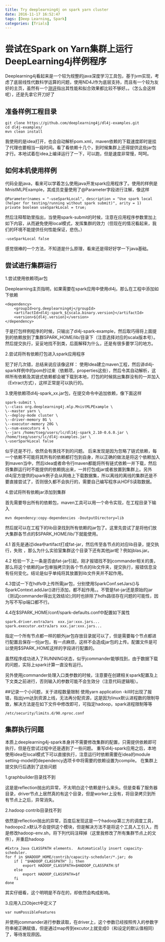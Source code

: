 ```yaml
---
title: Try deeplearning4j on spark yarn cluster
date: 2016-11-17 16:52:47
tags: [Deep Learning, Spark]
categories: [Trials]
---
```

# 尝试在Spark on Yarn集群上运行DeepLearning4j样例程序
Deeplearning4j看起来是一个较为规整的java深度学习工具包，基于jvm实现，考虑了底层线性代数科学运算的问题，使用ND4J作为底层支持，而且有一个较为友好的主页，虽然有一个[测评](https://spark-summit.org/2016/events/which-is-deeper-comparison-of-deep-learning-frameworks-on-spark/)指出其性能和拟合效果都比较不够好。。（怎么会这样呢），还是先拿它开刀好了
<!--more-->

## 准备样例工程目录

	git clone https://github.com/deeplearning4j/dl4j-examples.git
 	cd dl4j-examples/
 	mvn clean install

我使用的是idea打开，也会自动解析pom.xml，maven依赖的下载速度即时是挂了代理也要相当一段时间。看了看依赖十几个，到时候集群上还得提供这些jar包才行。本地试着在idea上编译运行了一下，可以跑，但是速度非常慢，呵呵。

## 如何本机使用样例

代码全是java，看来可以学着怎么使用java开发spark应用程序了。使用的样例是MnistMLPExample，其成员变量使用了@Parameter字段进行注解，像这样

	@Parameter(names = "-useSparkLocal", description = "Use spark local (helper for testing/running without spark submit)", arity = 1)
    private boolean useSparkLocal = true;
然后注释帮助里指出，当使用spark-submit的时候，注意在应用程序参数里加上如下内容，从而避免使用local模式，发挥集群的效力（但现在的情况看起来，我们的环境不能提供任何性能保证，悲伤。）

	-useSparkLocal false
感觉很棒的一个方法，不知道是什么原理，看来还是得好好学一下java基础。

## 尝试进行集群运行
1.尝试使用依赖项jar包

Deeplearning主页指明，如果需要在spark应用中使用dl4j，那么在工程中添加如下依赖

	<dependency>
        <groupId>org.deeplearning4j</groupId>
        <artifactId>dl4j-spark_${scala.binary.version}</artifactId>
        <version>${dl4j.version}</version>
    </dependency>

于是打包样例程序的时候，只输出了dl4j-spark-example，然后取巧得将上面提到的依赖放到了集群SPARK_HOME/lib/目录下（注意选择对应的scala版本号）。然后提交执行，妥妥地找不到类，后面解释为什么，还是有很多要学习的地方。

2.尝试将所有依赖打包进入spark应用程序

犯了好几次错，总结来说应该像这样：
使用Idea建立maven工程，然后讲dl4j-spark样例中的pom抄过来（依赖项，properties这些），然后令其自动解析，这样所有依赖及其链式依赖都会被下载到本地，打包的时候挑出集群没有的一并加入（Extract方式），这样正常是可以执行的。

3.使用依赖项dl4j-spark_xx.jar包，在提交命令中追加依赖，像下面这样

	spark-submit \
	\--class org.deeplearning4j.mlp.MnistMLPExample \
	\--master yarn \
	\--deploy-mode cluster \
	\--driver-memory 8G \
	\--executor-memory 20G \
	\--num-executors 4 \
	\--jars /home/tseg/users/lc/dl14j-spark_2.10-0.6.0.jar \
	/home/tseg/users/lc/dl4j-examples.jar \
	\-userSparkLocal false
似乎还是不行，依然会有类找不到的问题。
后来发现是因为忽略了链式依赖，每一个依赖不可能将其所有的依赖都打包到自身，所以正确的做法是将这个依赖加入到maven当中，然后idea或者命令行maven都能将所有链式依赖一并下载，然后将集群运行时不能提供的依赖挑出来，一并打包成jar或者放置到集群上。另外
dl4j官方提供的spark例子会从网络上下载数据集，所以离线的离线的集群还是不要直接尝试了，否则很久都不会执行的，需要自己编写程序从HDFS读取数据。

4.尝试将所有依赖jar添加到集群

首先需要导出所有的依赖包，maven工具可以用一个命令实现，在工程目录下输入

	mvn dependency:copy-dependencies -DoutputDirectory=lib
然后就可以在工程下的lib目录找到所有依赖的jar包了。这里先尝试了是将他们放大集群各节点的$SPARK_HOME/lib/下就能使用。

4.1 首先是通过idea中artifact打成fat-jar，然后传至各节点的对应lib目录，提交执行，失败
，那么为什么实验室集群这个目录下还有其他jar呢？例如jblas.jar。

4.2 检验一下上一条是否由fat-jar引起，刚才报错找不到jcommander相关的类，那么将这个依赖的jar包单独拷贝到各个节点的lib文件夹，提交执行，报错信息没有任何变化。结论是似乎单纯将其放置到lib文件夹并不起作用。

4.3尝试一下在hdfs中上传所需jar包，分别使用SparkConf.setJars()与SparkContext.addJar()进行添加，都不起作用。。不管是fat-jar还是原始的jar（测试jcommander得出无效结论);同时也排除了hdfs路径存在问题的可能性，因为写不写ip端口都不行。

4.4在$SPARK_HOME/conf/spark-defaults.conf中配置如下属性

	spark.driver.extraJars  xxx.jar:xxx.jars...
	spark.executor.extraJars xxx.jar:xxx.jars...

指定一个所有节点都一样的额外jar包存放目录就可以了，但是需要每个节点都进行配置且保存一份jar包，有一点麻烦，这样不会造成jar包的上传。配置文件是可以使用$SPARK_HOME这样的字段进行配置的。

虽然程序成功进入了RUNNING状态，似乎jcommander能够找到，由于数据下载的问题，实际上spark计算一直没有运行。

另外使用jcommander处理入口类参数的时候，注意要在创建相关spark配置及上下文类之前进行，否则输入的参数可能不会生效分（注意代码逻辑哦）。

##记录一个小问题，关于进程数量限制
使用yarn application -kill时出现了报错，指出jvm达到资源上线，无法再分配资源，这是因为linux默认进程数的限制导致，解决方法是在如下文件中修改即可，可指定hadoop，spark进程限制等等

	/etc/security/limits.d/90.nproc.conf

## 集群执行问题
本质上deeplearning4j-spark本身并不需要修改集群的配置，只需提供依赖即可执行，但是在尝试过程中还是遇到了一些问题。
重写dl4j-spark应用之后，本地使用idea在local模式下可以直接执行，注意运行时依赖需要在idea的module setting-model的dependency选项卡中将需要的依赖设置为compile。
在集群上提交执行后遇到了这些问题

1.graphbuilder目录找不到

这是是reflection抛出的异常，不太明白这个依赖是什么来头。但是查看了服务器目录，driver节点上居然真的有这个目录，但是worker上没有，将目录拷贝到所有节点上之后，异常消失。

2.hadoop contrib目录找不到

依然是reflection抛出的异常，百度后发现这是一个hadoop第三方的调度工具，hadoopo2.x默认不会提供这个模块，但是解决方法不是将这个工具人工引入，而是修改hadoop-env.sh，将下列代码注释掉（这里我修改了所有集群节点上的文件），并重启hadoop

	#Extra Java CLASSPATH elements.  Automatically insert capacity-scheduler.
	for f in $HADOOP_HOME/contrib/capacity-scheduler/*.jar; do
		if [ "$HADOOP_CLASSPATH" ]; then
			export HADOOP_CLASSPATH=$HADOOP_CLASSPATH:$f
		else
			export HADOOP_CLASSPATH=$f
		fi
	done

其实仔细看，这个明明是不存在的，却依然会构成影响。

3.应用入口Object中定义了

	var numPossibleFeatures

并使用jcommander进行参数读取，在driver上，这个参数已经按照传入的参数字符串被正确赋值，但是通过map传到excutor上就变成0（和设定的默认值相同）了，等待发现原因。